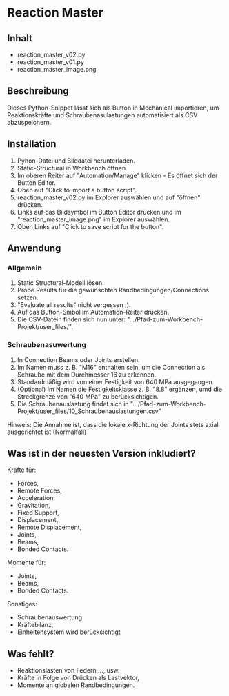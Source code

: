 # Reaction Master

## Inhalt
- reaction_master_v02.py
- reaction_master_v01.py
- reaction_master_image.png

## Beschreibung
Dieses Python-Snippet lässt sich als Button in Mechanical importieren, um Reaktionskräfte und Schraubenasulastungen automatisiert als CSV abzuspeichern.

## Installation
1. Pyhon-Datei und Bilddatei herunterladen.
2. Static-Structural in Workbench öffnen.
3. Im oberen Reiter auf "Automation/Manage" klicken - Es öffnet sich der Button Editor.
4. Oben auf "Click to import a button script".
5. reaction_master_v02.py im Explorer auswählen und auf "öffnen" drücken.
6. Links auf das Bildsymbol im Button Editor drücken und im "reaction_master_image.png" im Explorer auswählen.
7. Oben Links auf "Click to save script for the button".

## Anwendung
### Allgemein
1. Static Structural-Modell lösen.
2. Probe Results für die gewünschten Randbedingungen/Connections setzen.
3. "Evaluate all results" nicht vergessen ;).
4. Auf das Button-Smbol im Automation-Reiter drücken.
5. Die CSV-Datein finden sich nun unter: ".../Pfad-zum-Workbench-Projekt/user_files/".

### Schraubenasuwertung
1. In Connection Beams oder Joints erstellen.
2. Im Namen muss z. B. "M16" enthalten sein, um die Connection als Schraube mit dem Durchmesser 16 zu erkennen.
3. Standardmäßig wird von einer Festigkeit von 640 MPa ausgegangen.
4. (Optional) Im Namen die Festigkeitsklasse z. B. "8.8" ergänzen, umd die Streckgrenze von "640 MPa" zu berücksichtigen.
5. Die Schraubenauslastung findet sich in ".../Pfad-zum-Workbench-Projekt/user_files/10_Schraubenauslastungen.csv"

Hinweis: Die Annahme ist, dass die lokale x-Richtung der Joints stets axial ausgerichtet ist (Normalfall) 
   
## Was ist in der neuesten Version inkludiert?
Kräfte für:
- Forces,
- Remote Forces,
- Acceleration,
- Gravitation,
- Fixed Support,
- Displacement,
- Remote Displacement,
- Joints,
- Beams,
- Bonded Contacts.

Momente für:
- Joints,
- Beams,
- Bonded Contacts.

Sonstiges:
- Schraubenauswertung
- Kräftebilanz,
- Einheitensystem wird berücksichtigt

## Was fehlt?
- Reaktionslasten von Federn,..., usw.
- Kräfte in Folge von Drücken als Lastvektor,
- Momente an globalen Randbedingungen.

